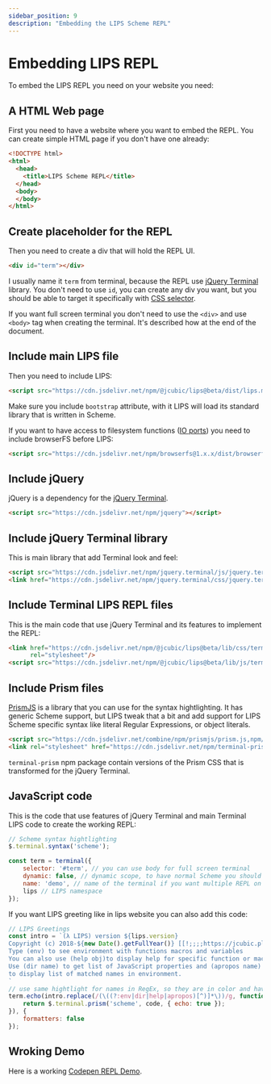 ```yaml
---
sidebar_position: 9
description: "Embedding the LIPS Scheme REPL"
---
```


# Embedding LIPS REPL

To embed the LIPS REPL you need on your website you need:

## A HTML Web page

First you need to have a website where you want to embed the REPL. You can create simple HTML page
if you don't have one already:

```html
<!DOCTYPE html>
<html>
  <head>
    <title>LIPS Scheme REPL</title>
  </head>
  <body>
  </body>
</html>
```

## Create placeholder for the REPL

Then you need to create a div that will hold the REPL UI.

```html
<div id="term"></div>
```

I usually name it `term` from terminal, because the REPL use [jQuery
Terminal](https://terminal.jcubic.pl/) library. You don't need to use `id`, you can create any div you
want, but you should be able to target it specifically with
[CSS selector](https://developer.mozilla.org/en-US/docs/Learn/CSS/Building_blocks/Selectors).

If you want full screen terminal you don't need to use the `<div>` and use `<body>` tag when
creating the terminal.  It's described how at the end of the document.

## Include main LIPS file

Then you need to include LIPS:

```html
<script src="https://cdn.jsdelivr.net/npm/@jcubic/lips@beta/dist/lips.min.js" bootstrap></script>
```

Make sure you include `bootstrap` attribute, with it LIPS will load its standard library that is
written in Scheme.

If you want to have access to filesystem functions ([IO ports](/docs/scheme-intro/input-output)) you
need to include browserFS before LIPS:

```html
<script src="https://cdn.jsdelivr.net/npm/browserfs@1.x.x/dist/browserfs.min.js"></script>
```

## Include jQuery
jQuery is a dependency for the [jQuery Terminal](https://terminal.jcubic.pl/).

```html
<script src="https://cdn.jsdelivr.net/npm/jquery"></script>
```

## Include jQuery Terminal library

This is main library that add Terminal look and feel:

```html
<script src="https://cdn.jsdelivr.net/npm/jquery.terminal/js/jquery.terminal.min.js"></script>
<link href="https://cdn.jsdelivr.net/npm/jquery.terminal/css/jquery.terminal.min.css" rel="stylesheet"/>
```

## Include Terminal LIPS REPL files

This is the main code that use jQuery Terminal and its features to implement the REPL:

```html
<link href="https://cdn.jsdelivr.net/npm/@jcubic/lips@beta/lib/css/terminal.css"
      rel="stylesheet"/>
<script src="https://cdn.jsdelivr.net/npm/@jcubic/lips@beta/lib/js/terminal.js"></script>
```

## Include Prism files

[PrismJS](https://prismjs.com/) is a library that you can use for the syntax hightlighting. It has
generic Scheme support, but LIPS tweak that a bit and add support for LIPS Scheme specific syntax
like literal Regular Expressions, or object literals.

```html
<script src="https://cdn.jsdelivr.net/combine/npm/prismjs/prism.js,npm/jquery.terminal/js/prism.js,npm/prismjs/components/prism-scheme.min.js"></script>
<link rel="stylesheet" href="https://cdn.jsdelivr.net/npm/terminal-prism/css/prism-coy.css"/>
```

`terminal-prism` npm package contain versions of the Prism CSS that is transformed for the jQuery Terminal.

## JavaScript code
This is the code that use features of jQuery Terminal and main Terminal LIPS code to create the working REPL:

```javascript
// Scheme syntax hightlighting
$.terminal.syntax('scheme');

const term = terminal({
    selector: '#term', // you can use body for full screen terminal
    dynamic: false, // dynamic scope, to have normal Scheme you should use false
    name: 'demo', // name of the terminal if you want multiple REPL on same page
    lips // LIPS namespace
});
```

If you want LIPS greeting like in lips website you can also add this code:

```javascript
// LIPS Greetings
const intro = `(λ LIPS) version ${lips.version}
Copyright (c) 2018-${new Date().getFullYear()} [[!;;;;https://jcubic.pl/me]Jakub T. Jankiewicz]
Type (env) to see environment with functions macros and variables
You can also use (help obj)to display help for specific function or macro.
Use (dir name) to get list of JavaScript properties and (apropos name)
to display list of matched names in environment.
`
// use same hightlight for names in RegEx, so they are in color and have doc strings
term.echo(intro.replace(/(\((?:env|dir|help|apropos)[^)]*\))/g, function(code) {
    return $.terminal.prism('scheme', code, { echo: true });
}), {
    formatters: false
});
```

## Wroking Demo

Here is a working [Codepen REPL Demo](https://codepen.io/jcubic/pen/OJepZbd).
